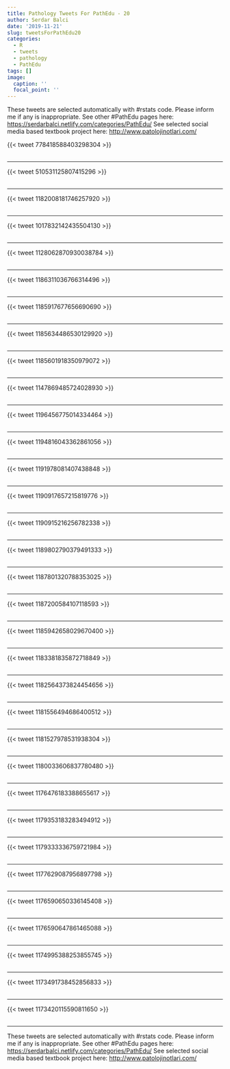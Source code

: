 ```yaml
---
title: Pathology Tweets For PathEdu - 20
author: Serdar Balci
date: '2019-11-21'
slug: tweetsForPathEdu20
categories:
  - R
  - tweets
  - pathology
  - PathEdu
tags: []
image:
  caption: ''
  focal_point: ''
---
```



These tweets are selected automatically with #rstats code. Please inform me if any is inappropriate.
See other #PathEdu pages here: https://serdarbalci.netlify.com/categories/PathEdu/ 
See selected social media based textbook project here: http://www.patolojinotlari.com/

{{< tweet 778418588403298304 >}}
<br>
<br>
<hr>
{{< tweet 510531125807415296 >}}
<br>
<br>
<hr>
{{< tweet 1182008181746257920 >}}
<br>
<br>
<hr>
{{< tweet 1017832142435504130 >}}
<br>
<br>
<hr>
{{< tweet 1128062870930038784 >}}
<br>
<br>
<hr>
{{< tweet 1186311036766314496 >}}
<br>
<br>
<hr>
{{< tweet 1185917677656690690 >}}
<br>
<br>
<hr>
{{< tweet 1185634486530129920 >}}
<br>
<br>
<hr>
{{< tweet 1185601918350979072 >}}
<br>
<br>
<hr>
{{< tweet 1147869485724028930 >}}
<br>
<br>
<hr>
{{< tweet 1196456775014334464 >}}
<br>
<br>
<hr>
{{< tweet 1194816043362861056 >}}
<br>
<br>
<hr>
{{< tweet 1191978081407438848 >}}
<br>
<br>
<hr>
{{< tweet 1190917657215819776 >}}
<br>
<br>
<hr>
{{< tweet 1190915216256782338 >}}
<br>
<br>
<hr>
{{< tweet 1189802790379491333 >}}
<br>
<br>
<hr>
{{< tweet 1187801320788353025 >}}
<br>
<br>
<hr>
{{< tweet 1187200584107118593 >}}
<br>
<br>
<hr>
{{< tweet 1185942658029670400 >}}
<br>
<br>
<hr>
{{< tweet 1183381835872718849 >}}
<br>
<br>
<hr>
{{< tweet 1182564373824454656 >}}
<br>
<br>
<hr>
{{< tweet 1181556494686400512 >}}
<br>
<br>
<hr>
{{< tweet 1181527978531938304 >}}
<br>
<br>
<hr>
{{< tweet 1180033606837780480 >}}
<br>
<br>
<hr>
{{< tweet 1176476183388655617 >}}
<br>
<br>
<hr>
{{< tweet 1179353183283494912 >}}
<br>
<br>
<hr>
{{< tweet 1179333336759721984 >}}
<br>
<br>
<hr>
{{< tweet 1177629087956897798 >}}
<br>
<br>
<hr>
{{< tweet 1176590650336145408 >}}
<br>
<br>
<hr>
{{< tweet 1176590647861465088 >}}
<br>
<br>
<hr>
{{< tweet 1174995388253855745 >}}
<br>
<br>
<hr>
{{< tweet 1173491738452856833 >}}
<br>
<br>
<hr>
{{< tweet 1173420115590811650 >}}
<br>
<br>
<hr>


These tweets are selected automatically with #rstats code. Please inform me if any is inappropriate.
See other #PathEdu pages here: https://serdarbalci.netlify.com/categories/PathEdu/ 
See selected social media based textbook project here: http://www.patolojinotlari.com/
